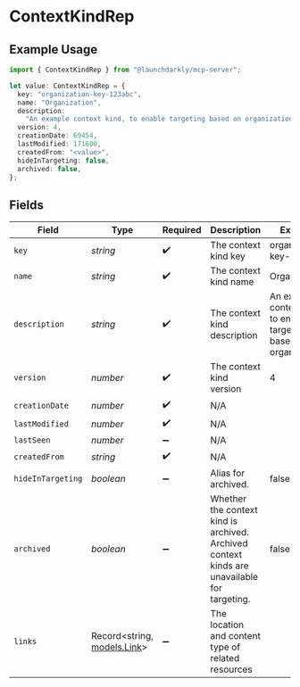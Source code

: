 # ContextKindRep

## Example Usage

```typescript
import { ContextKindRep } from "@launchdarkly/mcp-server";

let value: ContextKindRep = {
  key: "organization-key-123abc",
  name: "Organization",
  description:
    "An example context kind, to enable targeting based on organization",
  version: 4,
  creationDate: 69454,
  lastModified: 171600,
  createdFrom: "<value>",
  hideInTargeting: false,
  archived: false,
};
```

## Fields

| Field                                                                                       | Type                                                                                        | Required                                                                                    | Description                                                                                 | Example                                                                                     |
| ------------------------------------------------------------------------------------------- | ------------------------------------------------------------------------------------------- | ------------------------------------------------------------------------------------------- | ------------------------------------------------------------------------------------------- | ------------------------------------------------------------------------------------------- |
| `key`                                                                                       | *string*                                                                                    | :heavy_check_mark:                                                                          | The context kind key                                                                        | organization-key-123abc                                                                     |
| `name`                                                                                      | *string*                                                                                    | :heavy_check_mark:                                                                          | The context kind name                                                                       | Organization                                                                                |
| `description`                                                                               | *string*                                                                                    | :heavy_check_mark:                                                                          | The context kind description                                                                | An example context kind, to enable targeting based on organization                          |
| `version`                                                                                   | *number*                                                                                    | :heavy_check_mark:                                                                          | The context kind version                                                                    | 4                                                                                           |
| `creationDate`                                                                              | *number*                                                                                    | :heavy_check_mark:                                                                          | N/A                                                                                         |                                                                                             |
| `lastModified`                                                                              | *number*                                                                                    | :heavy_check_mark:                                                                          | N/A                                                                                         |                                                                                             |
| `lastSeen`                                                                                  | *number*                                                                                    | :heavy_minus_sign:                                                                          | N/A                                                                                         |                                                                                             |
| `createdFrom`                                                                               | *string*                                                                                    | :heavy_check_mark:                                                                          | N/A                                                                                         |                                                                                             |
| `hideInTargeting`                                                                           | *boolean*                                                                                   | :heavy_minus_sign:                                                                          | Alias for archived.                                                                         | false                                                                                       |
| `archived`                                                                                  | *boolean*                                                                                   | :heavy_minus_sign:                                                                          | Whether the context kind is archived. Archived context kinds are unavailable for targeting. | false                                                                                       |
| `links`                                                                                     | Record<string, [models.Link](../models/link.md)>                                            | :heavy_minus_sign:                                                                          | The location and content type of related resources                                          |                                                                                             |